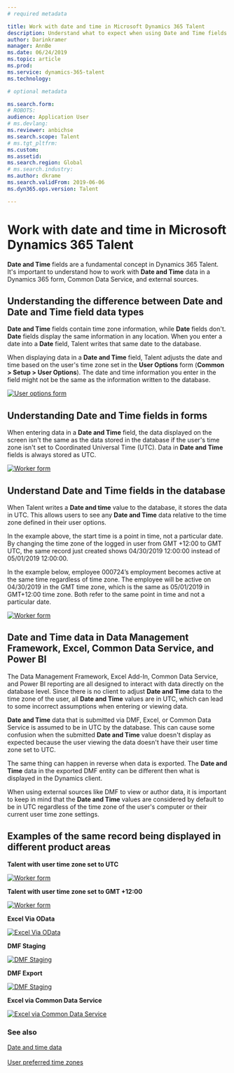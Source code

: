 ```yaml
---
# required metadata

title: Work with date and time in Microsoft Dynamics 365 Talent 
description: Understand what to expect when using Date and Time fields in Microsoft Dynamics 365 Talent. Gain clarity in what to expect when interacting with Date and Time data in a form in Talent, an external source, or the Common Data Service.  
author: Darinkramer
manager: AnnBe
ms.date: 06/24/2019
ms.topic: article
ms.prod: 
ms.service: dynamics-365-talent
ms.technology: 

# optional metadata

ms.search.form: 
# ROBOTS: 
audience: Application User
# ms.devlang: 
ms.reviewer: anbichse
ms.search.scope: Talent
# ms.tgt_pltfrm: 
ms.custom: 
ms.assetid: 
ms.search.region: Global
# ms.search.industry: 
ms.author: dkrame
ms.search.validFrom: 2019-06-06
ms.dyn365.ops.version: Talent

---
```


# Work with date and time in Microsoft Dynamics 365 Talent

**Date and Time** fields are a fundamental concept in Dynamics 365 Talent. It's important to understand how to work with **Date and Time** data in a Dynamics 365 form, Common Data Service, and external sources.

## Understanding the difference between Date and Date and Time field data types

**Date and Time** fields contain time zone information, while **Date** fields don't. **Date** fields display the same information in any location. When you enter a date into a **Date** field, Talent writes that same date to the database.

When displaying data in a **Date and Time** field, Talent adjusts the date and time based on the user's time zone set in the **User Options** form (**Common > Setup > User Options**). The date and time information you enter in the field might not be the same as the information written to the database.

[![User options form](./media/useroptionsform.png)](./media/useroptionsform.png)

## Understanding Date and Time fields in forms 

When entering data in a **Date and Time** field, the data displayed on the screen isn't the same as the data stored in the database if the user's time zone isn't set to Coordinated Universal Time (UTC). Data in **Date and Time** fields is always stored as UTC.

[![Worker form](./media/worker-form.png)](./media/worker-form.png)

## Understand Date and Time fields in the database 

When Talent writes a **Date and time** value to the database, it stores the data in UTC. This allows users to see any **Date and Time** data relative to the time zone defined in their user options.
 
In the example above, the start time is a point in time, not a particular date. By changing the time zone of the logged in user from GMT +12:00 to GMT UTC, the same record just created shows 04/30/2019 12:00:00 instead of 05/01/2019 12:00:00.
  
In the example below, employee 000724’s employment becomes active at the same time regardless of time zone. The employee will be active on 04/30/2019 in the GMT time zone, which is the same as 05/01/2019 in GMT+12:00 time zone. Both refer to the same point in time and not a particular date. 

[![Worker form](./media/worker-form2.png)](./media/worker-form2.png)

## Date and Time data in Data Management Framework, Excel, Common Data Service, and Power BI 

The Data Management Framework, Excel Add-In, Common Data Service, and Power BI reporting are all designed to interact with data directly on the database level. Since there is no client to adjust **Date and Time** data to the time zone of the user, all **Date and Time** values are in UTC, which can lead to some incorrect assumptions when entering or viewing data.  
 
**Date and Time** data that is submitted via DMF, Excel, or Common Data Service is assumed to be in UTC by the database. This can cause some confusion when the submitted **Date and Time** value doesn't display as expected because the user viewing the data doesn't have their user time zone  set to UTC. 
 
The same thing can happen in reverse when data is exported. The **Date and Time** data in the exported DMF entity can be different then what is displayed in the Dynamics client. 
 
When using external sources like DMF to view or author data, it is important to keep in mind that the **Date and Time** values are considered by default to be in UTC regardless of the time zone of the user's computer or their current user time zone settings. 

## Examples of the same record being displayed in different product areas 

**Talent with user time zone set to UTC**

[![Worker form](./media/worker-form3.png)](./media/worker-form3.png)

**Talent with user time zone set to GMT +12:00** 

[![Worker form](./media/worker-form4.png)](./media/worker-form4.png)

**Excel Via OData**

[![Excel Via OData](./media/Excelviaodata.png)](./media/Excelviaodata.png)

**DMF Staging**

[![DMF Staging](./media/DMFStaging.png)](./media/DMFStaging.png)

**DMF Export**

[![DMF Staging](./media/DMFexport.png)](./media/DMFexport.png)

**Excel via Common Data Service**

[![Excel via Common Data Service](./media/ExcelCDS.png)](./media/ExcelCDS.png)

### See also

[Date and time data](https://docs.microsoft.com/en-us/dynamics365/unified-operations/fin-and-ops/organization-administration/date-time-zones)<br></br>
[User preferred time zones](https://docs.microsoft.com/en-us/dynamics365/unified-operations/fin-and-ops/organization-administration/tasks/set-users-preferred-time-zone) 
